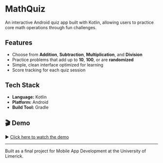 # MathQuiz

An interactive Android quiz app built with Kotlin, allowing users to practice core math operations through fun challenges.

## Features
- Choose from **Addition**, **Subtraction**, **Multiplication**, and **Division**
- Practice problems that add up to **10**, **100**, or are **randomized**
- Simple, clean interface optimized for learning
- Score tracking for each quiz session

## Tech Stack
- **Language:** Kotlin
- **Platform:** Android
- **Build Tool:** Gradle


## 🎬 Demo

▶️ [Click here to watch the demo](media/demo.mp4)


---

Built as a final project for Mobile App Development at the University of Limerick.
